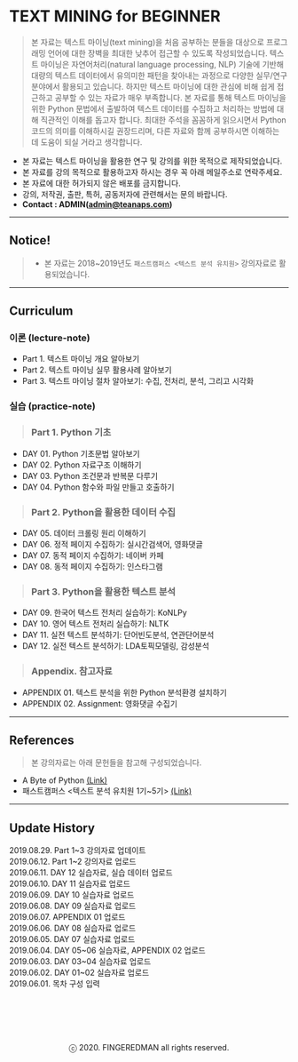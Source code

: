 # TEXT MINING for BEGINNER
> 본 자료는 텍스트 마이닝(text mining)을 처음 공부하는 분들을 대상으로 프로그래밍 언어에 대한 장벽을 최대한 낮추어 접근할 수 있도록 작성되었습니다. 텍스트 마이닝은 자연어처리(natural language processing, NLP) 기술에 기반해 대량의 텍스트 데이터에서 유의미한 패턴을 찾아내는 과정으로 다양한 실무/연구 분야에서 활용되고 있습니다. 하지만 텍스트 마이닝에 대한 관심에 비해 쉽게 접근하고 공부할 수 있는 자료가 매우 부족합니다. 본 자료를 통해 텍스트 마이닝을 위한 Python 문법에서 출발하여 텍스트 데이터를 수집하고 처리하는 방법에 대해 직관적인 이해를 돕고자 합니다. 최대한 주석을 꼼꼼하게 읽으시면서 Python 코드의 의미를 이해하시길 권장드리며, 다른 자료와 함께 공부하시면 이해하는 데 도움이 되실 거라고 생각합니다.

- 본 자료는 텍스트 마이닝을 활용한 연구 및 강의를 위한 목적으로 제작되었습니다.
- 본 자료를 강의 목적으로 활용하고자 하시는 경우 꼭 아래 메일주소로 연락주세요.
- 본 자료에 대한 허가되지 않은 배포를 금지합니다.
- 강의, 저작권, 출판, 특허, 공동저자에 관련해서는 문의 바랍니다.
- **Contact : ADMIN(admin@teanaps.com)**

---
## Notice!
> - 본 자료는 2018~2019년도 `패스트캠퍼스 <텍스트 분석 유치원>` 강의자료로 활용되었습니다.

---
## Curriculum

### 이론 (lecture-note)
- Part 1. 텍스트 마이닝 개요 알아보기
- Part 2. 텍스트 마이닝 실무 활용사례 알아보기
- Part 3. 텍스트 마이닝 절차 알아보기: 수집, 전처리, 분석, 그리고 시각화

### 실습 (practice-note)
> ### Part 1. Python 기초
- DAY 01. Python 기초문법 알아보기
- DAY 02. Python 자료구조 이해하기
- DAY 03. Python 조건문과 반복문 다루기
- DAY 04. Python 함수와 파일 만들고 호출하기

> ### Part 2. Python을 활용한 데이터 수집
- DAY 05. 데이터 크롤링 원리 이해하기
- DAY 06. 정적 페이지 수집하기: 실시간검색어, 영화댓글
- DAY 07. 동적 페이지 수집하기: 네이버 카페
- DAY 08. 동적 페이지 수집하기: 인스타그램

> ### Part 3. Python을 활용한 텍스트 분석
- DAY 09. 한국어 텍스트 전처리 실습하기: KoNLPy
- DAY 10. 영어 텍스트 전처리 실습하기: NLTK
- DAY 11. 실전 텍스트 분석하기: 단어빈도분석, 연관단어분석
- DAY 12. 실전 텍스트 분석하기: LDA토픽모델링, 감성분석

> ### Appendix. 참고자료
- APPENDIX 01. 텍스트 분석을 위한 Python 분석환경 설치하기
- APPENDIX 02. Assignment: 영화댓글 수집기
---
## References
> 본 강의자료는 아래 문헌들을 참고해 구성되었습니다.
- A Byte of Python [(Link)](https://python.swaroopch.com/)
- 패스트캠퍼스 <텍스트 분석 유치원 1기~5기> [(Link)](https://www.fastcampus.co.kr/data_class_textmining/)

---
## Update History
> 
2019.08.29. Part 1\~3 강의자료 업데이트  
2019.06.12. Part 1\~2 강의자료 업로드  
2019.06.11. DAY 12 실습자료, 실습 데이터 업로드  
2019.06.10. DAY 11 실습자료 업로드  
2019.06.09. DAY 10 실습자료 업로드  
2019.06.08. DAY 09 실습자료 업로드  
2019.06.07. APPENDIX 01 업로드  
2019.06.06. DAY 08 실습자료 업로드  
2019.06.05. DAY 07 실습자료 업로드  
2019.06.04. DAY 05\~06 실습자료, APPENDIX 02 업로드  
2019.06.03. DAY 03\~04 실습자료 업로드  
2019.06.02. DAY 01\~02 실습자료 업로드  
2019.06.01. 목차 구성 입력  

<br><br>
---
<center>ⓒ 2020. FINGEREDMAN all rights reserved.</center>
